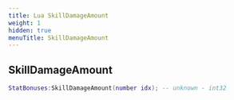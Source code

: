 ```yaml
---
title: Lua SkillDamageAmount
weight: 1
hidden: true
menuTitle: SkillDamageAmount
---
```

## SkillDamageAmount
```lua
StatBonuses:SkillDamageAmount(number idx); -- unknown - int32
```